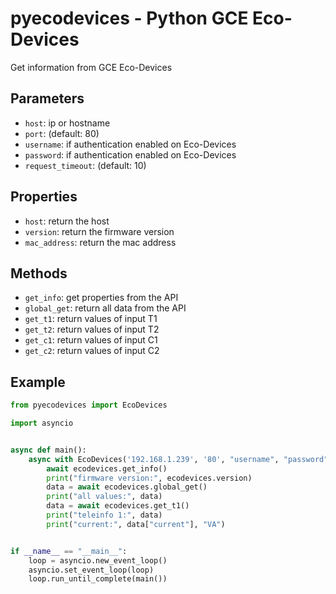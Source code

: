 # pyecodevices - Python GCE Eco-Devices

Get information from GCE Eco-Devices

## Parameters

- `host`: ip or hostname
- `port`: (default: 80)
- `username`: if authentication enabled on Eco-Devices
- `password`: if authentication enabled on Eco-Devices
- `request_timeout`: (default: 10)

## Properties

- `host`: return the host
- `version`: return the firmware version
- `mac_address`: return the mac address

## Methods

- `get_info`: get properties from the API
- `global_get`: return all data from the API
- `get_t1`: return values of input T1
- `get_t2`: return values of input T2
- `get_c1`: return values of input C1
- `get_c2`: return values of input C2

## Example

```python
from pyecodevices import EcoDevices

import asyncio


async def main():
    async with EcoDevices('192.168.1.239', '80', "username", "password") as ecodevices:
        await ecodevices.get_info()
        print("firmware version:", ecodevices.version)
        data = await ecodevices.global_get()
        print("all values:", data)
        data = await ecodevices.get_t1()
        print("teleinfo 1:", data)
        print("current:", data["current"], "VA")


if __name__ == "__main__":
    loop = asyncio.new_event_loop()
    asyncio.set_event_loop(loop)
    loop.run_until_complete(main())

```
